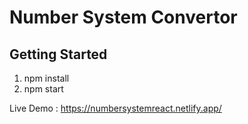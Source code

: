 # Number System Convertor

## Getting Started

1. npm install
2. npm start

Live Demo : https://numbersystemreact.netlify.app/